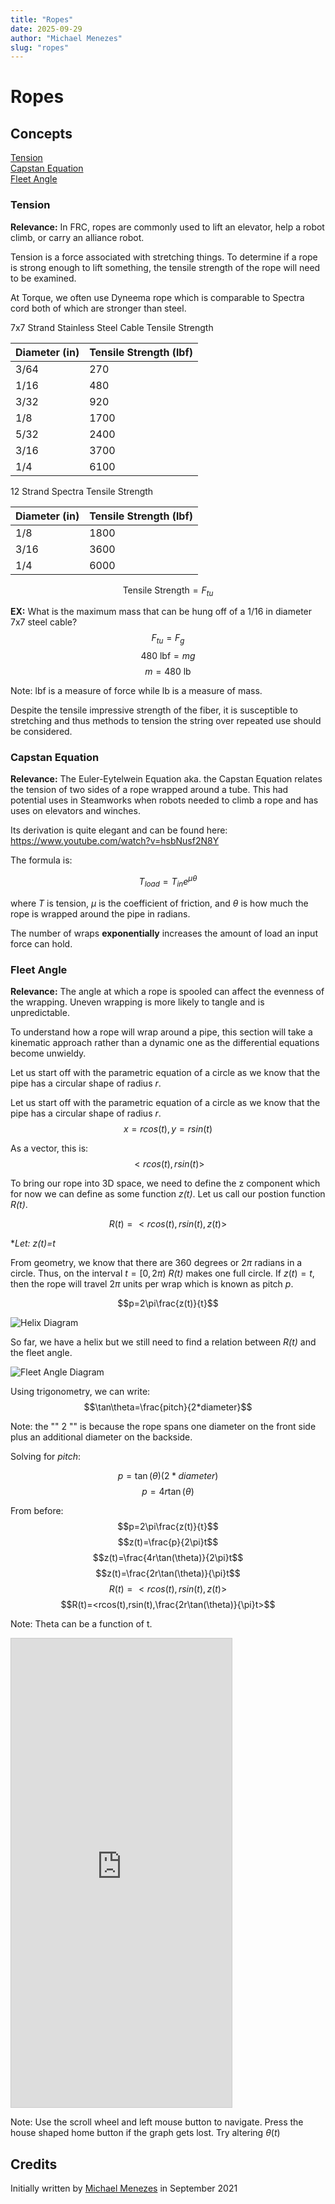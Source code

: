 ```yaml
---
title: "Ropes"
date: 2025-09-29
author: "Michael Menezes"
slug: "ropes"
---
```


# Ropes

## Concepts

[Tension](#tension)\
[Capstan Equation](#capstan-equation)\
[Fleet Angle](#fleet-angle)

### Tension

**Relevance:** In FRC, ropes are commonly used to lift an elevator, help a robot climb, or carry an alliance robot.

Tension is a force associated with stretching things. To determine if a rope is strong enough to lift something, the tensile strength of the rope will need to be examined.

At Torque, we often use Dyneema rope which is comparable to Spectra cord both of which are stronger than steel.

7x7 Strand Stainless Steel Cable Tensile Strength

| Diameter (in) | Tensile Strength (lbf) |
| ------------- | ---------------------- |
| 3/64          | 270                    |
| 1/16          | 480                    |
| 3/32          | 920                    |
| 1/8           | 1700                   |
| 5/32          | 2400                   |
| 3/16          | 3700                   |
| 1/4           | 6100                   |

12 Strand Spectra Tensile Strength

| Diameter (in) | Tensile Strength (lbf) |
| ------------- | ---------------------- |
| 1/8           | 1800                   |
| 3/16          | 3600                   |
| 1/4           | 6000                   |

$$\text{Tensile Strength}=F_{tu}$$

**EX:** What is the maximum mass that can be hung off of a 1/16 in diameter 7x7 steel cable?
$$F_{tu}=F_g$$
$$480\text{ lbf}=mg$$
$$m=480\text{ lb}$$

Note: lbf is a measure of force while lb is a measure of mass.

Despite the tensile impressive strength of the fiber, it is susceptible to stretching and thus methods to tension the string over repeated use should be considered.

### Capstan Equation

**Relevance:** The Euler-Eytelwein Equation aka. the Capstan Equation relates the tension of two sides of a rope wrapped around a tube. This had potential uses in Steamworks when robots needed to climb a rope and has uses on elevators and winches.


Its derivation is quite elegant and can be found here: <https://www.youtube.com/watch?v=hsbNusf2N8Y>

The formula is:

$$T_{load}=T_{in}e^{\mu \theta}$$

where *T* is tension, $\mu$ is the coefficient of friction, and $\theta$ is how much the rope is wrapped around the pipe in radians.

The number of wraps **exponentially** increases the amount of load an input force can hold.

### Fleet Angle

**Relevance:** The angle at which a rope is spooled can affect the evenness of the wrapping. Uneven wrapping is more likely to tangle and is unpredictable.

To understand how a rope will wrap around a pipe, this section will take a kinematic approach rather than a dynamic one as the differential equations become unwieldy.

Let us start off with the parametric equation of a circle as we know that the pipe has a circular shape of radius _r_.

Let us start off with the parametric equation of a circle as we know that the pipe has a circular shape of radius *r*.
$$x=rcos(t),y=rsin(t)$$

As a vector, this is:
$$<rcos(t),rsin(t)>$$

To bring our rope into 3D space, we need to define the z component which for now we can define as some function *z(t)*. Let us call our postion function *R(t)*.

$$R(t)=<rcos(t),rsin(t),z(t)>$$

\*_Let: z(t)=t_

From geometry, we know that there are 360 degrees or 2$\pi$ radians in a circle. Thus, on the interval $t=[0, 2\pi)$ *R(t)* makes one full circle. If $z(t)=t,$ then the rope will travel $2\pi$ units per wrap which is known as pitch *p*.

$$p=2\pi\frac{z(t)}{t}$$

![Helix Diagram](../../assets/imgs/CAD/HelixDiagram.jpg)

So far, we have a helix but we still need to find a relation between _R(t)_ and the fleet angle.

![Fleet Angle Diagram](../../assets/imgs/CAD/FleetAngleDiagram.png)

Using trigonometry, we can write:
$$\tan\theta=\frac{pitch}{2*diameter}$$

Note: the "" 2 "" is because the rope spans one diameter on the front side plus an additional diameter on the backside.

Solving for *pitch*:

$$p=\tan(\theta)(2*diameter)$$
$$p=4r\tan(\theta)$$

From before:
$$p=2\pi\frac{z(t)}{t}$$
$$z(t)=\frac{p}{2\pi}t$$
$$z(t)=\frac{4r\tan(\theta)}{2\pi}t$$
$$z(t)=\frac{2r\tan(\theta)}{\pi}t$$
$$R(t)=<rcos(t),rsin(t),z(t)>$$
$$R(t)=<rcos(t),rsin(t),\frac{2r\tan(\theta)}{\pi}t>$$

Note: Theta can be a function of t.

<iframe src="https://www.geogebra.org/3d/x2rvhnrq?embed" width="70%" height="750" allowfullscreen style="border: 1px solid #ccc" frameborder=0></iframe>

Note: Use the scroll wheel and left mouse button to navigate. Press the house shaped home button if the graph gets lost. Try altering $\theta(t)$

## Credits

Initially written by [Michael Menezes](https://github.com/Menezmic21/) in September 2021
